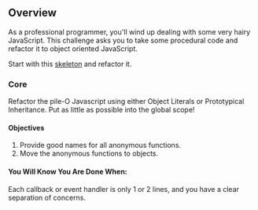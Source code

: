 ## Overview
As a professional programmer, you'll wind up dealing with some very hairy
JavaScript. This challenge asks you to take some procedural code
and refactor it to object oriented JavaScript.

Start with this
[skeleton](http://s3.amazonaws.com/dbc_socrates/challenges/js-refactor-to-oo.zip) and
refactor it.

### Core
Refactor the pile-O Javascript using either Object Literals or Prototypical
Inheritance. Put as little as possible into the global scope!

#### Objectives
1. Provide good names for all anonymous functions.
2. Move the anonymous functions to objects.

#### You Will Know You Are Done When:
Each callback or event handler is only 1 or 2 lines, and you have a clear
separation of concerns.
